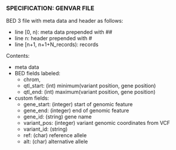 ### SPECIFICATION: GENVAR FILE

BED 3 file with meta data and header as follows:

* line [0, n): meta data prepended with ##
* line n: header prepended with #
* line [n+1, n+1+N_records): records

Contents:

* meta data
* BED fields labeled:
    - chrom, 
    - qtl_start: (int) minimum(variant position, gene position)
    - qtl_end: (int) maximum(variant position, gene position)
* custom fields:
    - gene_start: (integer) start of genomic feature
    - gene_end: (integer) end of genomic feature
    - gene_id: (string) gene name
    - variant_pos: (integer) variant genomic coordinates from VCF
    - variant_id: (string)
    - ref: (char) reference allele
    - alt: (char) alternative allele
    

